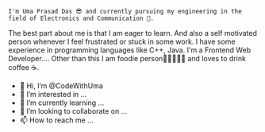     I'm Uma Prasad Das 😎 and currently pursuing my engineering in the field of Electronics and Communication 🙂. 
The best part about me is that I am eager to learn. And also a self motivated person whenever I feel frustrated or stuck in some work. 
        I have some experience in programming languages like C++, Java. I'm a Frontend Web Developer.... 
            Other than this I am foodie person🍕🍔🍟🥚🍗  and loves to drink coffee ☕.



- 👋 Hi, I’m @CodeWithUma
- 👀 I’m interested in ...
- 🌱 I’m currently learning ...
- 💞️ I’m looking to collaborate on ...
- 📫 How to reach me ...

<!---
CodeWithUma/CodeWithUma is a ✨ special ✨ repository because its `README.md` (this file) appears on your GitHub profile.
You can click the Preview link to take a look at your changes.
--->
